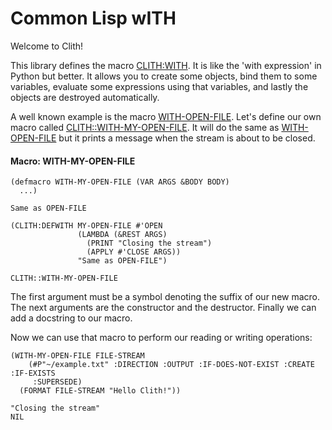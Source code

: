 <h1 id="header:ADP:HEADERTAG1">Common Lisp wITH</h1>

Welcome to Clith\!

This library defines the macro <a href="/docs/api.md#function:CLITH:WITH">CLITH:WITH</a>\. It is like the \'with expression\' in Python but better\. It allows you to create some objects\, bind them to some variables\, evaluate some expressions using that variables\, and lastly the objects are destroyed automatically\.

A well known example is the macro [WITH\-OPEN\-FILE](http://www.lispworks.com/reference/HyperSpec/Body/m_w_open.htm)\. Let\'s define our own macro called <a href="/README.md#function:CLITH:WITH-MY-OPEN-FILE">CLITH::WITH-MY-OPEN-FILE</a>\. It will do the same as [WITH\-OPEN\-FILE](http://www.lispworks.com/reference/HyperSpec/Body/m_w_open.htm) but it prints a message when the stream is about
to be closed\.

<h4 id="function:CLITH:WITH-MY-OPEN-FILE">Macro: WITH-MY-OPEN-FILE</h4>

```Lisp
(defmacro WITH-MY-OPEN-FILE (VAR ARGS &BODY BODY)
  ...)
```

````
Same as OPEN-FILE
````

```Lisp
(CLITH:DEFWITH MY-OPEN-FILE #'OPEN
               (LAMBDA (&REST ARGS)
                 (PRINT "Closing the stream")
                 (APPLY #'CLOSE ARGS))
               "Same as OPEN-FILE")

CLITH::WITH-MY-OPEN-FILE
```

The first argument must be a symbol denoting the suffix of our new macro\. The next arguments are the constructor and the destructor\. Finally we can add a docstring to our macro\.

Now we can use that macro to perform our reading or writing operations\:

```Lisp
(WITH-MY-OPEN-FILE FILE-STREAM
    (#P"~/example.txt" :DIRECTION :OUTPUT :IF-DOES-NOT-EXIST :CREATE :IF-EXISTS
     :SUPERSEDE)
  (FORMAT FILE-STREAM "Hello Clith!"))

"Closing the stream" 
NIL
```

